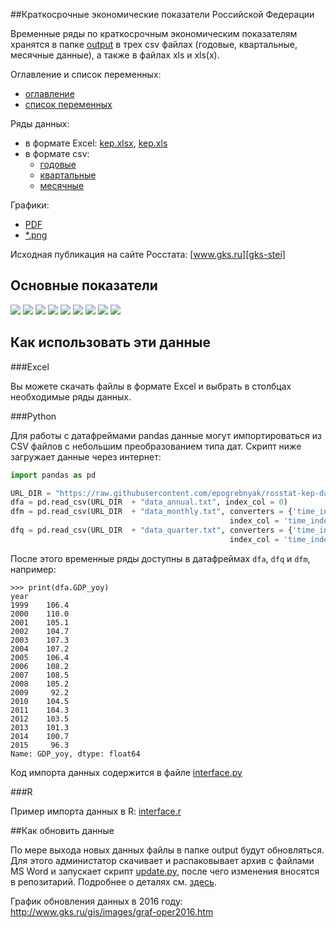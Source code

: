 ##Краткосрочные экономические показатели Российской Федерации  

Временные ряды по краткосрочным экономическим показателям хранятся в папке 
[output](https://github.com/epogrebnyak/rosstat-kep-data/blob/master/output/) в трех csv файлах (годовые, квартальные, месячные данные), а также в файлах xls и xls(x). 

Оглавление и список переменных:
- [оглавление](https://raw.githubusercontent.com/epogrebnyak/rosstat-kep-data/master/data/2015/ind12/toc.txt) 
- [список переменных](https://raw.githubusercontent.com/epogrebnyak/rosstat-kep-data/master/output/varnames.md)

Ряды данных:
- в формате Excel: [kep.xlsx][kep-at-git-xlsx], [kep.xls][kep-at-git-xls]
- в формате csv:
  - [годовые](https://raw.githubusercontent.com/epogrebnyak/rosstat-kep-data/master/output/data_annual.txt)
  - [квартальные](https://raw.githubusercontent.com/epogrebnyak/rosstat-kep-data/master/output/data_qtr.txt)
  - [месячные](https://raw.githubusercontent.com/epogrebnyak/rosstat-kep-data/master/output/data_monthly.txt)

Графики:
- [PDF](https://github.com/epogrebnyak/rosstat-kep-data/blob/master/output/monthly.pdf)
- [*.png](https://github.com/epogrebnyak/rosstat-kep-data/blob/master/output/images.md)

[kep-at-git-xlsx]: https://github.com/epogrebnyak/rosstat-kep-data/blob/master/output/kep.xlsx?raw=true
[kep-at-git-xls]: https://github.com/epogrebnyak/rosstat-kep-data/blob/master/output/kep.xls?raw=true
[gks-stei]: http://www.gks.ru/wps/wcm/connect/rosstat_main/rosstat/ru/statistics/publications/catalog/doc_1140080765391

Исходная публикация на сайте Росстата: [www.gks.ru][gks-stei]

## Основные показатели
![](output/png/IND_PROD_yoy.png)
![](output/png/TRANS_COM_bln_t_km.png)
![](output/png/I_yoy.png)
![](output/png/CPI_rog.png)
![](output/png/RETAIL_SALES_yoy.png)
![](output/png/RUR_USD_eop.png)
![](output/png/SOC_UNEMPLOYMENT_percent.png)
![](output/png/SOC_WAGE_yoy.png)
![](output/png/GOV_FEDERAL_SURPLUS_ACCUM_bln_rub.png)


## Как использовать эти данные 

###Excel

Вы можете скачать файлы в формате Excel и выбрать в столбцах необходимые ряды данных.  

###Python 

Для работы с датафреймами pandas данные могут импортироваться из CSV файлов с небольшим преобразованием типа дат. Скрипт ниже загружает данные через интернет:

```python
import pandas as pd

URL_DIR = "https://raw.githubusercontent.com/epogrebnyak/rosstat-kep-data/master/output/"
dfa = pd.read_csv(URL_DIR  + "data_annual.txt", index_col = 0)
dfm = pd.read_csv(URL_DIR  + "data_monthly.txt", converters = {'time_index':pd.to_datetime}, 
                                                 index_col = 'time_index')
dfq = pd.read_csv(URL_DIR  + "data_quarter.txt", converters = {'time_index':pd.to_datetime}, 
                                                 index_col = 'time_index')
```
 
После этого временные ряды доступны в датафреймах ```dfa```, ```dfq``` и ```dfm```, например:

```
>>> print(dfa.GDP_yoy)
year
1999    106.4
2000    110.0
2001    105.1
2002    104.7
2003    107.3
2004    107.2
2005    106.4
2006    108.2
2007    108.5
2008    105.2
2009     92.2
2010    104.5
2011    104.3
2012    103.5
2013    101.3
2014    100.7
2015     96.3
Name: GDP_yoy, dtype: float64
```

Код импорта данных содержится в файле [interface.py](interface.py)

###R

Пример импорта данных в R: [interface.r](interface.r)

##Как обновить данные

По мере выхода новых данных файлы в папке output будут обновляться. Для этого администатор скачивает и распаковывает архив с файлами MS Word и запускает скрипт [update.py](update.py), после чего изменения вносятся в репозитарий. Подробнее о деталях см. [здесь](https://github.com/epogrebnyak/rosstat-kep-data/issues/104).

График обновления данных в 2016 году: <http://www.gks.ru/gis/images/graf-oper2016.htm>

